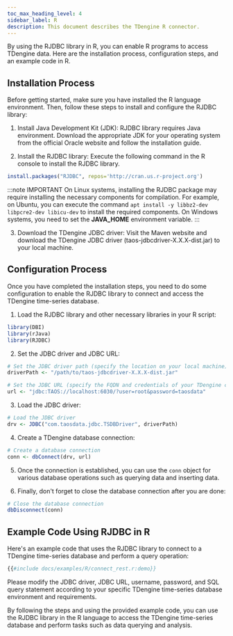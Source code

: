 ```yaml
---
toc_max_heading_level: 4
sidebar_label: R
description: This document describes the TDengine R connector.
---
```


By using the RJDBC library in R, you can enable R programs to access TDengine data. Here are the installation process, configuration steps, and an example code in R.

## Installation Process

Before getting started, make sure you have installed the R language environment. Then, follow these steps to install and configure the RJDBC library:

1. Install Java Development Kit (JDK): RJDBC library requires Java environment. Download the appropriate JDK for your operating system from the official Oracle website and follow the installation guide.

2. Install the RJDBC library: Execute the following command in the R console to install the RJDBC library.

```r
install.packages("RJDBC", repos='http://cran.us.r-project.org')
```

:::note IMPORTANT
On Linux systems, installing the RJDBC package may require installing the necessary components for compilation. For example, on Ubuntu, you can execute the command ``apt install -y libbz2-dev libpcre2-dev libicu-dev`` to install the required components.
On Windows systems, you need to set the **JAVA_HOME** environment variable.
:::

3. Download the TDengine JDBC driver: Visit the Maven website and download the TDengine JDBC driver (taos-jdbcdriver-X.X.X-dist.jar) to your local machine.

## Configuration Process

Once you have completed the installation steps, you need to do some configuration to enable the RJDBC library to connect and access the TDengine time-series database.

1. Load the RJDBC library and other necessary libraries in your R script:

```r
library(DBI)
library(rJava)
library(RJDBC)
```

2. Set the JDBC driver and JDBC URL:

```r
# Set the JDBC driver path (specify the location on your local machine)
driverPath <- "/path/to/taos-jdbcdriver-X.X.X-dist.jar"

# Set the JDBC URL (specify the FQDN and credentials of your TDengine cluster)
url <- "jdbc:TAOS://localhost:6030/?user=root&password=taosdata"
```

3. Load the JDBC driver:

```r
# Load the JDBC driver
drv <- JDBC("com.taosdata.jdbc.TSDBDriver", driverPath)
```

4. Create a TDengine database connection:

```r
# Create a database connection
conn <- dbConnect(drv, url)
```

5. Once the connection is established, you can use the ``conn`` object for various database operations such as querying data and inserting data.

6. Finally, don't forget to close the database connection after you are done:

```r
# Close the database connection
dbDisconnect(conn)
```

## Example Code Using RJDBC in R

Here's an example code that uses the RJDBC library to connect to a TDengine time-series database and perform a query operation:

```r
{{#include docs/examples/R/connect_rest.r:demo}}
```

Please modify the JDBC driver, JDBC URL, username, password, and SQL query statement according to your specific TDengine time-series database environment and requirements.

By following the steps and using the provided example code, you can use the RJDBC library in the R language to access the TDengine time-series database and perform tasks such as data querying and analysis.
